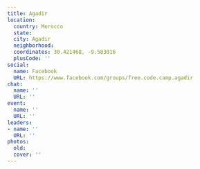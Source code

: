 ```yaml
---
title: Agadir
location:
  country: Morocco
  state: 
  city: Agadir
  neighborhood: 
  coordinates: 30.421468, -9.583016
  plusCode: ''
social:
  name: Facebook
  URL: https://www.facebook.com/groups/free.code.camp.agadir
chat:
  name: ''
  URL: ''
event:
  name: ''
  URL: ''
leaders:
- name: ''
  URL: ''
photos:
  old: 
  cover: ''
---
```

